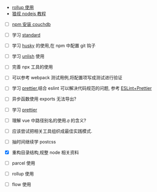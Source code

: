 * [rollup 使用](https://www.rollupjs.com/guide/zh#-overview-)
* [狼叔 nodejs 教程](https://i5ting.github.io/How-to-learn-node-correctly/#10309)
* [ ] [npm 安装 couchdb](https://github.com/npm/npm-registry-couchapp)
* [ ] 学习 [standard](https://standardjs.com/readme-zhcn.html)
* [ ] 学习 [husky](https://github.com/typicode/husky) 的使用,在 npm 中配置 git 钩子
* [ ] 学习 [unlish](http://netflix.github.io/unleash/) 使用
* [ ] 完善 npx 工具的使用
* [ ] 可以参考 webpack 测试用例,将配置项写成测试进行验证
* [ ] 学习 [prettier](https://prettier.io/),结合 eslint 可以解决代码规范的问题,
参考 [ESLint+Prettier](https://mp.weixin.qq.com/s/B8C6PLELiUOsqyM56MHczA)
* [ ] 异步函数使用 exports 无法导出? 
* [ ] 学习  [prettier](https://prettier.io/)
* [ ] 理解 vue 中路径别名的使用.`@` 的含义?
* [ ] 应该尝试把相关工具组织成最佳实践模式.
* [ ] 抽时间继续学 postcss
* [X] 重构目录结构,规整 node 相关资料 
* [ ] parcel 使用
* [ ] rollup 使用
* [ ] flow 使用
 




